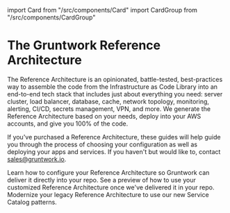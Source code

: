 import Card from "/src/components/Card"
import CardGroup from "/src/components/CardGroup"

# The Gruntwork Reference Architecture

The Reference Architecture is an opinionated, battle-tested, best-practices way to assemble the code from the Infrastructure as Code Library into an end-to-end tech stack that includes just about everything you need: server cluster, load balancer, database, cache, network topology, monitoring, alerting, CI/CD, secrets management, VPN, and more. We generate the Reference Architecture based on your needs, deploy into your AWS accounts, and give you 100% of the code.

If you've purchased a Reference Architecture, these guides will help guide you through the process of choosing your configuration as well as deploying your apps and services. If you haven't but would like to, contact [sales@gruntwork.io](mailto:sales@gruntwork.io).

<CardGroup cols={2}>

<Card
  title="Configure Your Reference Architecture"
  href="/guides/reference-architecture/configuration-guide">
Learn how to configure your Reference Architecture so Gruntwork can deliver it directly into your repo.
</Card>
<Card
  title="Example Usage Guide"
  href="/guides/reference-architecture/example-usage-guide">
See a preview of how to use your customized Reference Architecture once we've delivered it in your repo.
</Card>
<Card
  title="Update to the Gruntwork Service Catalog"
  href="/guides/reference-architecture/update-to-service-catalog">
Modernize your legacy Reference Architecture to use our new Service Catalog patterns.
</Card>

</CardGroup>


<!-- ##DOCS-SOURCER-START
{
  "sourcePlugin": "local-copier",
  "hash": "90355bb3987987fc66cbf8f435eab1d8"
}
##DOCS-SOURCER-END -->
